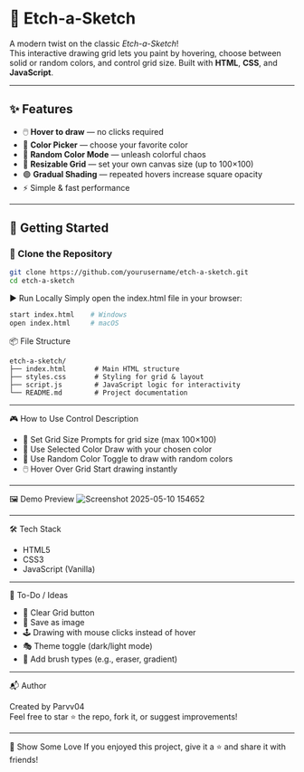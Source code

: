 # 🎨 Etch-a-Sketch

A modern twist on the classic *Etch-a-Sketch*!  
This interactive drawing grid lets you paint by hovering, choose between solid or random colors, and control grid size. Built with **HTML**, **CSS**, and **JavaScript**.

---

## ✨ Features

- 🖱️ **Hover to draw** — no clicks required
- 🎨 **Color Picker** — choose your favorite color
- 🌈 **Random Color Mode** — unleash colorful chaos
- 🧱 **Resizable Grid** — set your own canvas size (up to 100×100)
- 🟣 **Gradual Shading** — repeated hovers increase square opacity
- ⚡ Simple & fast performance

---

## 🚀 Getting Started

### 📁 Clone the Repository

```bash
git clone https://github.com/yourusername/etch-a-sketch.git
cd etch-a-sketch
```
▶️ Run Locally
Simply open the index.html file in your browser:

```bash
start index.html    # Windows
open index.html     # macOS
```
📦 File Structure
```
etch-a-sketch/
├── index.html       # Main HTML structure
├── styles.css       # Styling for grid & layout
├── script.js        # JavaScript logic for interactivity
└── README.md        # Project documentation
```
---
🎮 How to Use
Control	          Description
- 🔲 Set Grid Size	Prompts for grid size (max 100×100)
- 🎨 Use Selected Color	Draw with your chosen color
- 🌈 Use Random Color	Toggle to draw with random colors
- 🖱️ Hover Over Grid	Start drawing instantly
---
🖼️ Demo Preview
![Screenshot 2025-05-10 154652](https://github.com/user-attachments/assets/3df1ac64-2676-4d03-9f77-1f55c0caf757)

---
🛠️ Tech Stack
- HTML5
- CSS3
- JavaScript (Vanilla)
---
📌 To-Do / Ideas

- 🧽 Clear Grid button
- 💾 Save as image
- 🕹️ Drawing with mouse clicks instead of hover
- 🎭 Theme toggle (dark/light mode)
- 🧩 Add brush types (e.g., eraser, gradient)
---
📬 Author

Created by Parvv04   
Feel free to star ⭐ the repo, fork it, or suggest improvements!

---
🌟 Show Some Love
If you enjoyed this project, give it a ⭐ and share it with friends!
